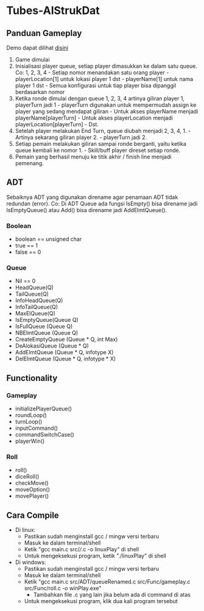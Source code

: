 # Tubes-AlStrukDat

## Panduan Gameplay
Demo dapat dilihat [disini](https://replit.com/@18219076Yahya/Tubes-AlStrukDat-Kel02-1)

  1. Game dimulai
  2. Inisialisasi player queue, setiap player dimasukkan ke dalam satu queue. Co: 1, 2, 3, 4
    - Setiap nomor menandakan satu orang player
    - playerLocation[1] untuk lokasi player 1 dst
    - playerName[1] untuk nama player 1 dst
    - Semua konfigurasi untuk tiap player bisa dipanggil berdasarkan  nomor
  3. Ketika ronde dimulai dengan queue 1, 2, 3, 4 artinya giliran player 1, playerTurn jadi 1
    - playerTurn digunakan untuk mempermudah assign ke player yang sedang mendapat giliran
    - Untuk akses playerName menjadi playerName[playerTurn]
    - Untuk akses playerLocation menjadi playerLocation[playerTurn]
    - Dst.
  4. Setelah player melakukan End Turn, queue diubah menjadi 2, 3, 4, 1.
    - Artinya sekarang giliran player 2.
    - playerTurn jadi 2.
  5. Setiap pemain melakukan giliran sampai ronde berganti, yaitu ketika queue kembali ke nomor 1.
    - Skill/buff player direset setiap ronde.
  6. Pemain yang berhasil menuju ke titik akhir / finish line menjadi pemenang.

## ADT
Sebaiknya ADT yang digunakan direname agar penamaan ADT tidak redundan (error). Co: Di ADT Queue ada fungsi IsEmpty() bisa direname jadi IsEmptyQueue() atau Add() bisa direname jadi AddElmtQueue().
### Boolean
 - boolean == unsigned char
 - true == 1
 - false == 0
### Queue
 - Nil == 0
 - HeadQueue(Q)
 - TailQueue(Q)
 - InfoHeadQueue(Q)
 - InfoTailQueue(Q)
 - MaxElQueue(Q)
 - IsEmptyQueue(Queue Q)
 - IsFullQueue (Queue Q)
 - NBElmtQueue (Queue Q)
 - CreateEmptyQueue (Queue * Q, int Max)
 - DeAlokasiQueue (Queue * Q)
 - AddElmtQueue (Queue * Q, infotype X)
 - DelElmtQueue (Queue * Q, infotype * X)

## Functionality
### Gameplay
  - initializePlayerQueue()
  - roundLoop()
  - turnLoop()
  - inputCommand()
  - commandSwitchCase()
  - playerWin()
   
### Roll
 - roll()
 - diceRoll()
 - checkMove()
 - moveOption()
 - movePlayer()


## Cara Compile
- Di linux: 
  - Pastikan sudah menginstall gcc / mingw versi terbaru
  - Masuk ke dalam terminal/shell
  - Ketik "gcc main.c src/*/*.c -o linuxPlay" di shell
  - Untuk mengeksekusi program, ketik "./linuxPlay" di shell
- Di windows:
  - Pastikan sudah menginstall gcc / mingw versi terbaru
  - Masuk ke dalam terminal/shell
  - Ketik "gcc main.c src/ADT/queueRenamed.c src/Func/gameplay.c src/Func/roll.c -o winPlay.exe"
    - Tambahkan file .c yang lain jika belum ada di command di atas 
  - Untuk mengeksekusi program, klik dua kali program tersebut